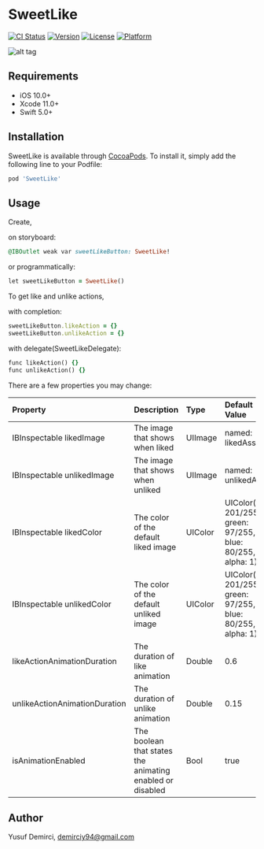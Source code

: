 # SweetLike

[![CI Status](https://travis-ci.com/demirciy/SweetLike.svg?style=flat)](https://travis-ci.com/demirciy/SweetLike)
[![Version](https://img.shields.io/cocoapods/v/SweetLike.svg?style=flat)](https://cocoapods.org/pods/SweetLike)
[![License](https://img.shields.io/cocoapods/l/SweetLike.svg?style=flat)](https://cocoapods.org/pods/SweetLike)
[![Platform](https://img.shields.io/cocoapods/p/SweetLike.svg?style=flat)](https://cocoapods.org/pods/SweetLike)

![alt tag](https://media.giphy.com/media/UWc65S9RjZL3DE399c/giphy.gif)

## Requirements

 - iOS 10.0+
 - Xcode 11.0+
 - Swift 5.0+

## Installation

SweetLike is available through [CocoaPods](https://cocoapods.org). To install
it, simply add the following line to your Podfile:

```ruby
pod 'SweetLike'
```

## Usage

Create,

on storyboard:

```ruby
@IBOutlet weak var sweetLikeButton: SweetLike!
```

or programmatically:

```ruby
let sweetLikeButton = SweetLike()
```

To get like and unlike actions,

with completion:

```ruby
sweetLikeButton.likeAction = {}
sweetLikeButton.unlikeAction = {}
```

with delegate(SweetLikeDelegate):

```ruby
func likeAction() {}
func unlikeAction() {}
```

There are a few properties you may change:

| Property                        | Description                                               | Type    | Default Value       |
|:--------------------------------|:----------------------------------------------------------|:--------|:--------------------|
| IBInspectable likedImage | The image that shows when liked | UIImage | named: likedAsset |
| IBInspectable unlikedImage | The image that shows when unliked| UIImage| named: unlikedAsset |
| IBInspectable likedColor | The color of the default liked image | UIColor | UIColor(red: 201/255, green: 97/255, blue: 80/255, alpha: 1) |
| IBInspectable unlikedColor | The color of the default unliked image | UIColor | UIColor(red: 201/255, green: 97/255, blue: 80/255, alpha: 1) |
| likeActionAnimationDuration | The duration of like animation | Double | 0.6 |
| unlikeActionAnimationDuration | The duration of unlike animation | Double | 0.15 |
| isAnimationEnabled | The boolean that states the animating enabled or disabled | Bool | true |

## Author

Yusuf Demirci, demirciy94@gmail.com
